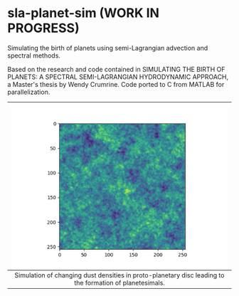 # sla-planet-sim (WORK IN PROGRESS)
Simulating the birth of planets using semi-Lagrangian advection and spectral methods.

Based on the research and code contained in 
SIMULATING THE BIRTH OF PLANETS: A SPECTRAL SEMI-LAGRANGIAN HYDRODYNAMIC APPROACH,
a Master's thesis by Wendy Crumrine. Code ported to C from MATLAB for parallelization.

|![](images/time-lapse.gif)|
|:--:| 
| Simulation of changing dust densities in proto-planetary disc leading to the formation of planetesimals. |
